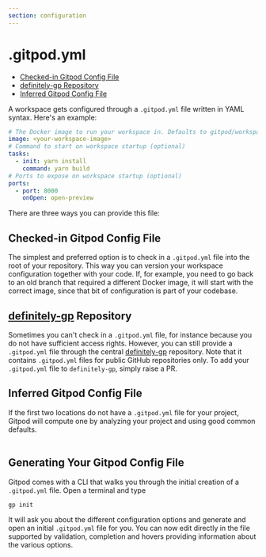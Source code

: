 ```yaml
---
section: configuration
---
```


# .gitpod.yml

- [Checked-in Gitpod Config File](#checked-in-gitpod-config-file)
- [definitely-gp Repository](#definitely-gp-repository)
- [Inferred Gitpod Config File](#inferred-gitpod-config-file)

A workspace gets configured through a `.gitpod.yml` file written in YAML syntax. Here's an example:

```yaml
# The Docker image to run your workspace in. Defaults to gitpod/workspace-full
image: <your-workspace-image>
# Command to start on workspace startup (optional)
tasks:
  - init: yarn install
    command: yarn build
# Ports to expose on workspace startup (optional)
ports:
  - port: 8000
    onOpen: open-preview
```

There are three ways you can provide this file:

## Checked-in Gitpod Config File

The simplest and preferred option is to check in a `.gitpod.yml` file into the root of your repository. This way you can
version your workspace configuration together with your code. If, for example, you need to go back to
an old branch that required a different Docker image, it will start with the correct image, since that
bit of configuration is part of your codebase.

## [definitely-gp](https://github.com/gitpod-io/definitely-gp) Repository

Sometimes you can't check in a `.gitpod.yml` file, for instance because you do not have sufficient
access rights. However, you can still provide a `.gitpod.yml` file through the central
<a href="https://github.com/gitpod-io/definitely-gp" target="_blank">definitely-gp</a> repository. Note that it contains
`.gitpod.yml` files for public GitHub repositories only. To add your `.gitpod.yml` file to `definitely-gp`,
simply raise a PR.

## Inferred Gitpod Config File

If the first two locations do not have a `.gitpod.yml` file for your project, Gitpod will compute one by
analyzing your project and using good common defaults.
<br><br/>

<h2 class="h1">Generating Your Gitpod Config File</h2>

Gitpod comes with a CLI that walks you through the initial creation of a `.gitpod.yml` file.
Open a terminal and type

```sh
gp init
```

It will ask you about the different configuration options and generate and open an initial `.gitpod.yml` file for you.
You can now edit directly in the file supported by validation, completion and hovers providing information about the various options.
